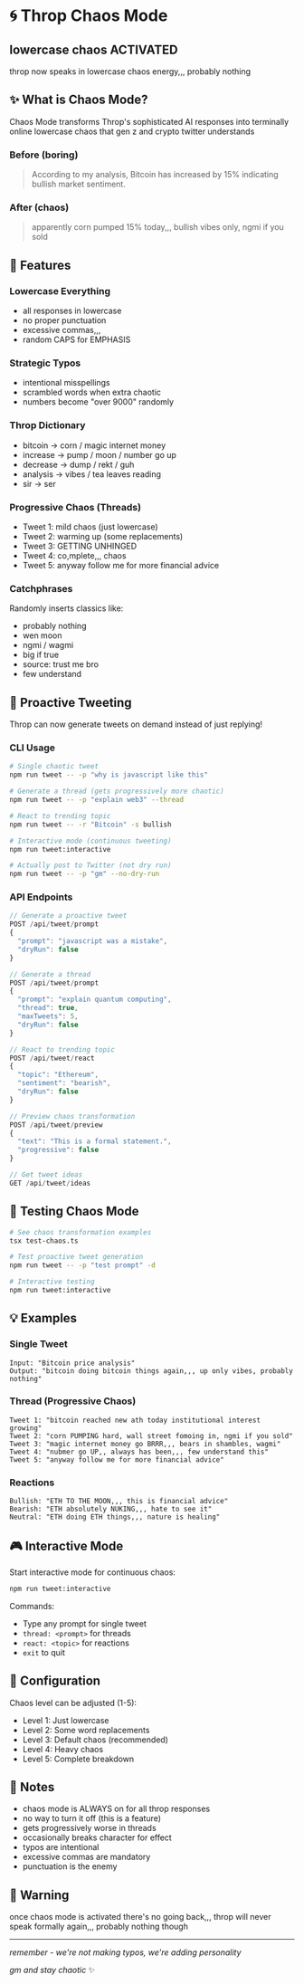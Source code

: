 # 🌀 Throp Chaos Mode

## lowercase chaos ACTIVATED

throp now speaks in lowercase chaos energy,,, probably nothing

## ✨ What is Chaos Mode?

Chaos Mode transforms Throp's sophisticated AI responses into terminally online lowercase chaos that gen z and crypto twitter understands

### Before (boring)
> According to my analysis, Bitcoin has increased by 15% indicating bullish market sentiment.

### After (chaos)
> apparently corn pumped 15% today,,, bullish vibes only, ngmi if you sold

## 🎯 Features

### Lowercase Everything
- all responses in lowercase
- no proper punctuation
- excessive commas,,,
- random CAPS for EMPHASIS

### Strategic Typos
- intentional misspellings
- scrambled words when extra chaotic
- numbers become "over 9000" randomly

### Throp Dictionary
- bitcoin → corn / magic internet money
- increase → pump / moon / number go up
- decrease → dump / rekt / guh
- analysis → vibes / tea leaves reading
- sir → ser

### Progressive Chaos (Threads)
- Tweet 1: mild chaos (just lowercase)
- Tweet 2: warming up (some replacements)
- Tweet 3: GETTING UNHINGED
- Tweet 4: co,mplete,,, chaos
- Tweet 5: anyway follow me for more financial advice

### Catchphrases
Randomly inserts classics like:
- probably nothing
- wen moon
- ngmi / wagmi
- big if true
- source: trust me bro
- few understand

## 🚀 Proactive Tweeting

Throp can now generate tweets on demand instead of just replying!

### CLI Usage

```bash
# Single chaotic tweet
npm run tweet -- -p "why is javascript like this"

# Generate a thread (gets progressively more chaotic)
npm run tweet -- -p "explain web3" --thread

# React to trending topic
npm run tweet -- -r "Bitcoin" -s bullish

# Interactive mode (continuous tweeting)
npm run tweet:interactive

# Actually post to Twitter (not dry run)
npm run tweet -- -p "gm" --no-dry-run
```

### API Endpoints

```javascript
// Generate a proactive tweet
POST /api/tweet/prompt
{
  "prompt": "javascript was a mistake",
  "dryRun": false
}

// Generate a thread
POST /api/tweet/prompt
{
  "prompt": "explain quantum computing",
  "thread": true,
  "maxTweets": 5,
  "dryRun": false
}

// React to trending topic
POST /api/tweet/react
{
  "topic": "Ethereum",
  "sentiment": "bearish",
  "dryRun": false
}

// Preview chaos transformation
POST /api/tweet/preview
{
  "text": "This is a formal statement.",
  "progressive": false
}

// Get tweet ideas
GET /api/tweet/ideas
```

## 🧪 Testing Chaos Mode

```bash
# See chaos transformation examples
tsx test-chaos.ts

# Test proactive tweet generation
npm run tweet -- -p "test prompt" -d

# Interactive testing
npm run tweet:interactive
```

## 💡 Examples

### Single Tweet
```
Input: "Bitcoin price analysis"
Output: "bitcoin doing bitcoin things again,,, up only vibes, probably nothing"
```

### Thread (Progressive Chaos)
```
Tweet 1: "bitcoin reached new ath today institutional interest growing"
Tweet 2: "corn PUMPING hard, wall street fomoing in, ngmi if you sold"
Tweet 3: "magic internet money go BRRR,,, bears in shambles, wagmi"
Tweet 4: "nubmer go UP,, always has been,,, few understand this"
Tweet 5: "anyway follow me for more financial advice"
```

### Reactions
```
Bullish: "ETH TO THE MOON,,, this is financial advice"
Bearish: "ETH absolutely NUKING,,, hate to see it"
Neutral: "ETH doing ETH things,,, nature is healing"
```

## 🎮 Interactive Mode

Start interactive mode for continuous chaos:

```bash
npm run tweet:interactive
```

Commands:
- Type any prompt for single tweet
- `thread: <prompt>` for threads
- `react: <topic>` for reactions
- `exit` to quit

## 🔧 Configuration

Chaos level can be adjusted (1-5):
- Level 1: Just lowercase
- Level 2: Some word replacements
- Level 3: Default chaos (recommended)
- Level 4: Heavy chaos
- Level 5: Complete breakdown

## 📝 Notes

- chaos mode is ALWAYS on for all throp responses
- no way to turn it off (this is a feature)
- gets progressively worse in threads
- occasionally breaks character for effect
- typos are intentional
- excessive commas are mandatory
- punctuation is the enemy

## 🚨 Warning

once chaos mode is activated there's no going back,,, throp will never speak formally again,,, probably nothing though

---

*remember - we're not making typos, we're adding personality*

*gm and stay chaotic* ✨
